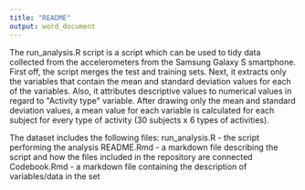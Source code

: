 ```yaml
---
title: "README"
output: word_document
---
```

The run_analysis.R script is a script which can be used to tidy data collected from the accelerometers from the Samsung Galaxy S smartphone.
First off, the script merges the test and training sets. Next, it extracts only the variables that contain the mean and standard deviation values for each of the variables. Also, it attributes descriptive values to numerical values in regard to "Activity type" variable. 
After drawing only the mean and standard deviation values, a mean value for each variable is calculated for each subject for every type of activity (30 subjects x 6 types of activities).


The dataset includes the following files:
run_analysis.R - the script performing the analysis
README.Rmd - a markdown file describing the script and how the files included in the repository are connected 
Codebook.Rmd - a markdown file containing the description of variables/data in the set

